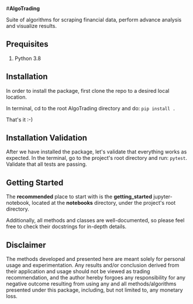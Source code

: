 #**AlgoTrading**

Suite of algorithms for scraping financial data, perform advance analysis and
 visualize results.

## Prequisites
1. Python 3.8

## Installation 
In order to install the package, first clone the repo to a desired local
location. 

In terminal, cd to the root AlgoTrading directory and do:
`
pip install .
`

That's it :-)

## Installation Validation
After we have installed the package, let's validate that everything works as expected.
In the terminal, go to the project's root directory and run: `pytest`.
Validate that all tests are passing.

## Getting Started
The **recommended** place to start with is the **getting_started** jupyter-notebook, 
located at the **notebooks** directory, under the project's root directory.

Additionally, all methods and classes are well-documented, so please feel free to check
their docstrings for in-depth details.

## Disclaimer
The methods developed and presented here are meant solely for personal usage and 
experimentation. Any results and/or conclusion derived from their application and usage
should not be viewed as trading recommendation, and the author hereby forgoes any
responsibility for any negative outcome resulting from using any and all methods/algorithms
presented under this package, including, but not limited to, any monetary loss.
